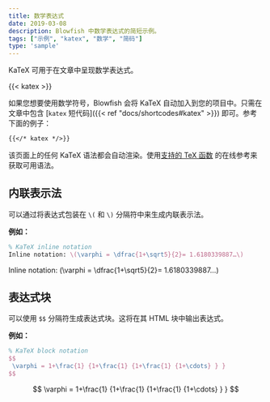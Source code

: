 ```yaml
---
title: 数学表达式
date: 2019-03-08
description: Blowfish 中数学表达式的简短示例。
tags: ["示例", "katex", "数学", "简码"]
type: 'sample'
---
```


KaTeX 可用于在文章中呈现数学表达式。

<!--more-->

{{< katex >}}

如果您想要使用数学符号，Blowfish 会将 KaTeX 自动加入到您的项目中。只需在文章中包含 [`katex` 短代码]({{< ref "docs/shortcodes#katex" >}}) 即可。参考下面的例子：

```md
{{</* katex */>}}
```
该页面上的任何 KaTeX 语法都会自动渲染。使用[支持的 TeX 函数](https://katex.org/docs/supported.html) 的在线参考来获取可用语法。

## 内联表示法

可以通过将表达式包装在 `\(` 和 `\)` 分隔符中来生成内联表示法。

**例如：**

```tex
% KaTeX inline notation
Inline notation: \(\varphi = \dfrac{1+\sqrt5}{2}= 1.6180339887…\)
```

Inline notation: \(\varphi = \dfrac{1+\sqrt5}{2}= 1.6180339887…\)

## 表达式块

可以使用 `$$` 分隔符生成表达式块。这将在其 HTML 块中输出表达式。

**例如：**

```tex
% KaTeX block notation
$$
 \varphi = 1+\frac{1} {1+\frac{1} {1+\frac{1} {1+\cdots} } }
$$
```

$$
 \varphi = 1+\frac{1} {1+\frac{1} {1+\frac{1} {1+\cdots} } }
$$
